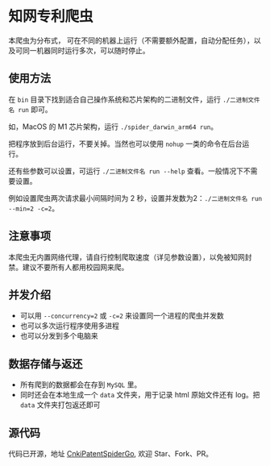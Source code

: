 # 知网专利爬虫

本爬虫为分布式， 可在不同的机器上运行（不需要额外配置，自动分配任务），以及可同一机器同时运行多次，可以随时停止。

## 使用方法

在 `bin` 目录下找到适合自己操作系统和芯片架构的二进制文件，运行 `./二进制文件名 run` 即可。

如，MacOS 的 M1 芯片架构，运行 `./spider_darwin_arm64 run`。

把程序放到后台运行，不要关掉。当然也可以使用 `nohup` 一类的命令在后台运行。

还有些参数可以设置，可运行 `./二进制文件名 run --help` 查看。一般情况下不需要设置。

例如设置爬虫两次请求最小间隔时间为 2 秒，设置并发数为2：`./二进制文件名 run --min=2 -c=2`。

## 注意事项

本爬虫无内置网络代理，请自行控制爬取速度（详见参数设置），以免被知网封禁。建议不要所有人都用校园网来爬。

## 并发介绍

* 可以用 `--concurrency=2` 或  `-c=2` 来设置同一个进程的爬虫并发数
* 也可以多次运行程序使用多进程
* 也可以分发到多个电脑来

## 数据存储与返还

* 所有爬到的数据都会在存到 `MySQL` 里。
* 同时还会在本地生成一个 `data` 文件夹，用于记录 html 原始文件还有 log。把 `data` 文件夹打包返还即可

## 源代码

代码已开源，地址 [CnkiPatentSpiderGo](https://github.com/aFlyBird0/CnkiPatentSpiderGo), 欢迎 Star、Fork、PR。
